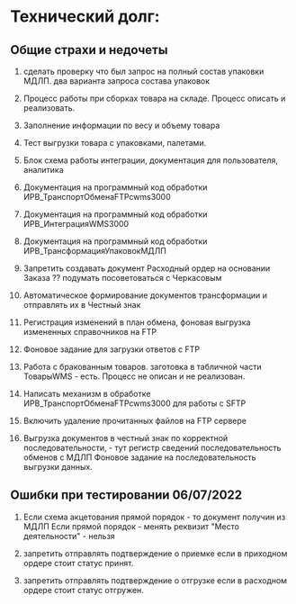 # Технический долг:

## Общие страхи и недочеты

1. сделать проверку что был запрос на полный состав упаковки МДЛП.
два варианта запроса состава упаковок

1. Процесс работы при сборках товара на складе.
Процесс описать и реализовать. 

1. Заполнение информации по весу и объему товара

1. Тест выгрузки товара с упаковками, палетами.

1. Блок схема работы интеграции, документация для пользователя, аналитика 

1. Документация на программный код обработки ИРВ_ТранспортОбменаFTPcwms3000

1. Документация на программный код обработки ИРВ_ИнтеграцияWMS3000

1. Документация на программный код обработки ИРВ_ТрансформацияУпаковокМДЛП

1. Запретить создавать документ Расходный ордер на основании Заказа ?? подумать посоветоваться с Черкасовым

1. Автоматическое формирование документов трансформации и отправлять их в Честный знак

1. Регистрация изменений в план обмена, фоновая выгрузка измененных справочников на FTP

1. Фоновое задание для загрузки ответов с FTP

1. Работа с бракованным товаров. заготовка в табличной части ТоварыWMS - есть.
Процесс не описан и не реализован.

1. Написать механизм в обработке ИРВ_ТранспортОбменаFTPcwms3000 для работы с SFTP

1. Включить удаление прочитанных файлов на FTP сервере

1. Выгрузка документов в честный знак по корректной последовательности,  - тут регистр сведений последовательность обменов с МДЛП
Фоновое задание на последовательность выгрузки данных.


## Ошибки при тестировании 06/07/2022

1. Если схема акцетования прямой порядок - то документ получин из МДЛП
Если прямой порядок - менять реквизит "Место деятельности" - нельзя

1. запретить отправлять подтверждение о приемке если в приходном ордере стоит статус принят.

1. запретить отправлять подтверждение о отгрузке если в расходном ордере стоит статус отгружен.
